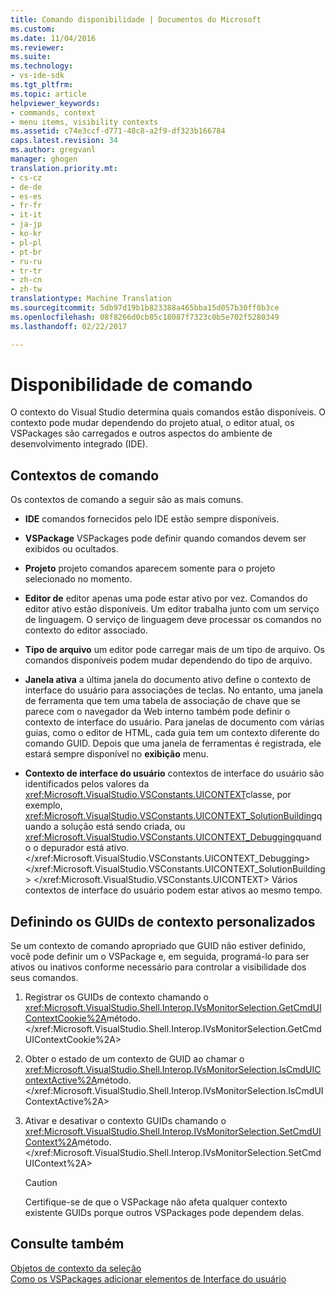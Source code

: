 ```yaml
---
title: Comando disponibilidade | Documentos do Microsoft
ms.custom: 
ms.date: 11/04/2016
ms.reviewer: 
ms.suite: 
ms.technology:
- vs-ide-sdk
ms.tgt_pltfrm: 
ms.topic: article
helpviewer_keywords:
- commands, context
- menu items, visibility contexts
ms.assetid: c74e3ccf-d771-48c8-a2f9-df323b166784
caps.latest.revision: 34
ms.author: gregvanl
manager: ghogen
translation.priority.mt:
- cs-cz
- de-de
- es-es
- fr-fr
- it-it
- ja-jp
- ko-kr
- pl-pl
- pt-br
- ru-ru
- tr-tr
- zh-cn
- zh-tw
translationtype: Machine Translation
ms.sourcegitcommit: 5db97d19b1b823388a465bba15d057b30ff0b3ce
ms.openlocfilehash: 08f8266d0cb85c18087f7323c0b5e702f5280349
ms.lasthandoff: 02/22/2017

---
```

# <a name="command-availability"></a>Disponibilidade de comando
O contexto do Visual Studio determina quais comandos estão disponíveis. O contexto pode mudar dependendo do projeto atual, o editor atual, os VSPackages são carregados e outros aspectos do ambiente de desenvolvimento integrado (IDE).  
  
## <a name="command-contexts"></a>Contextos de comando  
 Os contextos de comando a seguir são as mais comuns.  
  
-   **IDE** comandos fornecidos pelo IDE estão sempre disponíveis.  
  
-   **VSPackage** VSPackages pode definir quando comandos devem ser exibidos ou ocultados.  
  
-   **Projeto** projeto comandos aparecem somente para o projeto selecionado no momento.  
  
-   **Editor de** editor apenas uma pode estar ativo por vez. Comandos do editor ativo estão disponíveis. Um editor trabalha junto com um serviço de linguagem. O serviço de linguagem deve processar os comandos no contexto do editor associado.  
  
-   **Tipo de arquivo** um editor pode carregar mais de um tipo de arquivo. Os comandos disponíveis podem mudar dependendo do tipo de arquivo.  
  
-   **Janela ativa** a última janela do documento ativo define o contexto de interface do usuário para associações de teclas. No entanto, uma janela de ferramenta que tem uma tabela de associação de chave que se parece com o navegador da Web interno também pode definir o contexto de interface do usuário. Para janelas de documento com várias guias, como o editor de HTML, cada guia tem um contexto diferente do comando GUID. Depois que uma janela de ferramentas é registrada, ele estará sempre disponível no **exibição** menu.  
  
-   **Contexto de interface do usuário** contextos de interface do usuário são identificados pelos valores da <xref:Microsoft.VisualStudio.VSConstants.UICONTEXT>classe, por exemplo, <xref:Microsoft.VisualStudio.VSConstants.UICONTEXT_SolutionBuilding>quando a solução está sendo criada, ou <xref:Microsoft.VisualStudio.VSConstants.UICONTEXT_Debugging>quando o depurador está ativo.</xref:Microsoft.VisualStudio.VSConstants.UICONTEXT_Debugging> </xref:Microsoft.VisualStudio.VSConstants.UICONTEXT_SolutionBuilding> </xref:Microsoft.VisualStudio.VSConstants.UICONTEXT> Vários contextos de interface do usuário podem estar ativos ao mesmo tempo.  
  
## <a name="defining-custom-context-guids"></a>Definindo os GUIDs de contexto personalizados  
 Se um contexto de comando apropriado que GUID não estiver definido, você pode definir um o VSPackage e, em seguida, programá-lo para ser ativos ou inativos conforme necessário para controlar a visibilidade dos seus comandos.  
  
1.  Registrar os GUIDs de contexto chamando o <xref:Microsoft.VisualStudio.Shell.Interop.IVsMonitorSelection.GetCmdUIContextCookie%2A>método.</xref:Microsoft.VisualStudio.Shell.Interop.IVsMonitorSelection.GetCmdUIContextCookie%2A>  
  
2.  Obter o estado de um contexto de GUID ao chamar o <xref:Microsoft.VisualStudio.Shell.Interop.IVsMonitorSelection.IsCmdUIContextActive%2A>método.</xref:Microsoft.VisualStudio.Shell.Interop.IVsMonitorSelection.IsCmdUIContextActive%2A>  
  
3.  Ativar e desativar o contexto GUIDs chamando o <xref:Microsoft.VisualStudio.Shell.Interop.IVsMonitorSelection.SetCmdUIContext%2A>método.</xref:Microsoft.VisualStudio.Shell.Interop.IVsMonitorSelection.SetCmdUIContext%2A>  
  
    > [!CAUTION]
    >  Certifique-se de que o VSPackage não afeta qualquer contexto existente GUIDs porque outros VSPackages pode dependem delas.  
  
## <a name="see-also"></a>Consulte também  
 [Objetos de contexto da seleção](../../extensibility/internals/selection-context-objects.md)   
 [Como os VSPackages adicionar elementos de Interface do usuário](../../extensibility/internals/how-vspackages-add-user-interface-elements.md)
